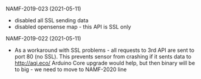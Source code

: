 NAMF-2019-023 (2021-05-11)

* disabled all SSL sending data
* disabled opensense map - this API is SSL only

NAMF-2019-022 (2021-05-11)

* As a workaround with SSL problems - all requests to 3rd API are sent to port 80 (no SSL). This prevents sensor from crashing if it sents data to http://aqi.eco/ Arduino Core upgrade would help, but then binary will be to big - we need to move to NAMF-2020 line